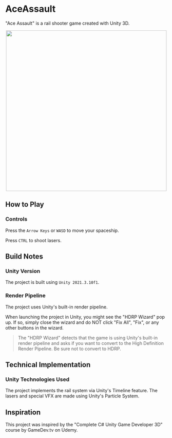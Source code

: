 # AceAssault
"Ace Assault" is a rail shooter game created with Unity 3D.

<p align="center">
    <img src="Docs/gameplay.gif" width="500">
</p>

## How to Play

### Controls
Press the `Arrow Keys` or `WASD` to move your spaceship.

Press `CTRL` to shoot lasers.

## Build Notes 

### Unity Version
The project is built using `Unity 2021.3.10f1`.

### Render Pipeline
The project uses Unity's built-in render pipeline.

When launching the project in Unity, you might see the "HDRP Wizard" pop up.  If so, simply close the wizard and do NOT click "Fix All", "Fix", or any other buttons in the wizard.

> The "HDRP Wizard" detects that the game is using Unity's built-in render pipeline and asks if you want to convert to the High Definition Render Pipeline.  Be sure not to convert to HDRP.

## Technical Implementation

### Unity Technologies Used
The project implements the rail system via Unity's Timeline feature.  The lasers and special VFX are made using Unity's Particle System.

## Inspiration
This project was inspired by the "Complete C# Unity Game Developer 3D" course by GameDev.tv on Udemy.